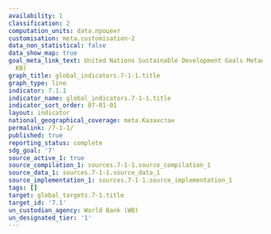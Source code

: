 ```yaml
---
availability: 1
classification: 2
computation_units: data.процент
customisation: meta.customisation-2
data_non_statistical: false
data_show_map: true
goal_meta_link_text: United Nations Sustainable Development Goals Metadata (PDF 212
  KB)
graph_title: global_indicators.7-1-1.title
graph_type: line
indicator: 7.1.1
indicator_name: global_indicators.7-1-1.title
indicator_sort_order: 07-01-01
layout: indicator
national_geographical_coverage: meta.Казахстан
permalink: /7-1-1/
published: true
reporting_status: complete
sdg_goal: '7'
source_active_1: true
source_compilation_1: sources.7-1-1.source_compilation_1
source_data_1: sources.7-1-1.source_data_1
source_implementation_1: sources.7-1-1.source_implementation_1
tags: []
target: global_targets.7-1.title
target_id: '7.1'
un_custodian_agency: World Bank (WB)
un_designated_tier: '1'
---
```

